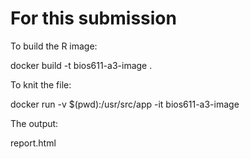 For this submission
=======

To build the R image:

docker build -t bios611-a3-image .

To knit the file:

docker run -v $(pwd):/usr/src/app -it bios611-a3-image

The output:

report.html
